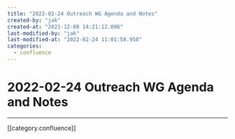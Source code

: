 ```yaml
---
title: "2022-02-24 Outreach WG Agenda and Notes"
created-by: "jak"
created-at: "2021-12-08 14:21:12.096"
last-modified-by: "jak"
last-modified-at: "2022-02-24 11:01:58.958"
categories:
  - confluence
---
```


# 2022-02-24 Outreach WG Agenda and Notes


---

[[category.confluence]]
